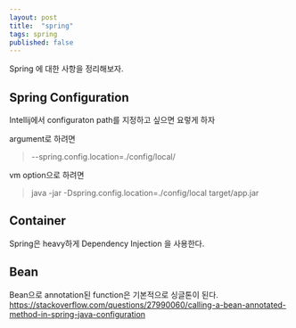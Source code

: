 ```yaml
---
layout: post
title:  "spring"
tags: spring
published: false
---
```



Spring 에 대한 사항을 정리해보자.

## Spring Configuration
Intellij에서 configuraton path를 지정하고 싶으면 요렇게 하자

argument로 하려면
> --spring.config.location=./config/local/

vm option으로 하려면
> java -jar -Dspring.config.location=./config/local target/app.jar

## Container

Spring은 heavy하게 Dependency Injection 을 사용한다.

## Bean

Bean으로 annotation된 function은 기본적으로 싱글톤이 된다.
https://stackoverflow.com/questions/27990060/calling-a-bean-annotated-method-in-spring-java-configuration




